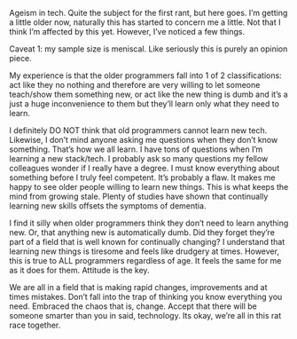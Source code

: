 Ageism in tech. Quite the subject for the first rant, but here goes. I’m getting a little older now, naturally this has started to concern me a little. Not that I think I’m affected by this yet. However, I’ve noticed a few things.

Caveat 1: my sample size is meniscal. Like seriously this is purely an opinion piece.

My experience is that the older programmers fall into 1 of 2 classifications: act like they no nothing and therefore are very willing to let someone teach/show them something new, or act like the new thing is dumb and it’s a just a huge inconvenience to them but they’ll learn only what they need to learn.

I definitely DO NOT think that old programmers cannot learn new tech. Likewise, I don’t mind anyone asking me questions when they don’t know something. That’s how we all learn. I have tons of questions when I’m learning a new stack/tech. I probably ask so many questions my fellow colleagues wonder if I really have a degree. I must know everything about something before I truly feel competent. It’s probably a flaw.
It makes me happy to see older people willing to learn new things. This is what keeps the mind from growing stale. Plenty of studies have shown that continually learning new skills offsets the symptoms of dementia. 

I find it silly when older programmers think they don’t need to learn anything new. Or, that anything new is automatically dumb. Did they forget they’re part of a field that is well known for continually changing? I understand that learning new things is tiresome and feels like drudgery at times. However, this is true to ALL programmers regardless of age. It feels the same for me as it does for them. Attitude is the key. 

We are all in a field that is making rapid changes, improvements and at times mistakes. Don’t fall into the trap of thinking you know everything you need. Embraced the chaos that is, change. Accept that there will be someone smarter than you in said, technology. Its okay, we’re all in this rat race together.
